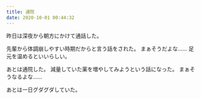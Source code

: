 ```yaml
---
title: 通院
date: 2020-10-01 00:44:32
---
```


昨日は深夜から朝方にかけて通話した。

先輩から体調崩しやすい時期だからと言う話をされた。
まぁそうだよな……
足元を温めるといいらしい。

あとは通院した。
減量していた薬を増やしてみようという話になった。
まぁそうなるよな……

あとは一日グダグダしていた。
